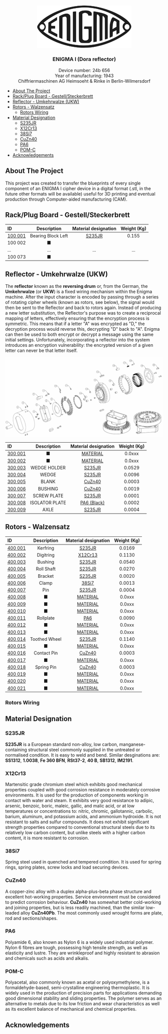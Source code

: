<!-- PROJECT LOGO -->
<p align="center">
  <a href="https://github.com/AresValley/ENIGMA">
    <img src="img/logo.svg" alt="Logo" width="300">
  </a>

  <h3 align="center">ENIGMA I (Dora reflector)</h3>

  <p align="center">
Device number: 24b 656<br />
Year of manufacturing: 1943<br />
Chiffriermaschinen AG Heimsoeht & Rinke in Berlin-Wilmersdorf
  </p>
</p>

<!-- TABLE OF CONTENTS -->
- [About The Project](#about-the-project)
- [Rack/Plug Board - Gestell/Steckerbrett](#rackplug-board---gestellsteckerbrett)
- [Reflector - Umkehrwalze (UKW)](#reflector---umkehrwalze-ukw)
- [Rotors - Walzensatz](#rotors---walzensatz)
  - [Rotors Wiring](#rotors-wiring)
- [Material Designation](#material-designation)
  - [S235JR](#s235jr)
  - [X12Cr13](#x12cr13)
  - [38Si7](#38si7)
  - [CuZn40](#cuzn40)
  - [PA6](#pa6)
  - [POM-C](#pom-c)
- [Acknowledgements](#acknowledgements)

<!-- ABOUT THE PROJECT -->
## About The Project
This project was created to transfer the blueprints of every single component of an ENIGMA I cipher device in a digital format (.stl, in the future other formats will be available) useful for 3D printing and eventual production through Computer-aided manufacturing (CAM).

<!-- RACK -->
## Rack/Plug Board - Gestell/Steckerbrett
| ID | Description | Material designation | Weight (Kg) |
| :--- | :----: | :---: | :---: |
| <a href="https://github.com/AresValley/ENIGMA/tree/master/rack/100001">100 001</a> | Bearing Block Left | <a href="#material-designation">S235JR</a> | 0.155 |
| 100 002 | ■ |  |  |
| ... | ... | ... | ... |
| 100 073 | ■ |  |  |

<!-- REFLECTOR -->
## Reflector - Umkehrwalze (UKW)
The **reflector** known as the **reversing drum** or, from the German, the **Umkehrwalze** (or **UKW**) is a fixed wiring mechanism within the Enigma machine. After the input character is encoded by passing through a series of rotating cipher wheels (known as rotors, see below), the signal would then be sent to the Reflector and back to rotors again. Instead of producing a new letter substitution, the Reflector's purpose was to create a reciprocal mapping of letters, effectively ensuring that the encryption process is symmetric. This means that if a letter "A" was encrypted as "D," the decryption process would reverse this, decrypting "D" back to "A". Enigma can then be used to both encrypt or decrypt a message using the same initial settings. Unfortunately, incorporating a reflector into the system introduces an encryption vulnerability: the encrypted version of a given letter can never be that letter itself.

<img src="img/reflector_exploded.webp" alt="reflector">

| ID | Description | Material designation | Weight (Kg) |
| :--- | :----: | :---: | :---: |
| <a href="https://github.com/AresValley/ENIGMA/tree/master/reflector/300001">300 001</a> | ■ | <a href="#material-designation">MATERIAL</a> | 0.0xxx |
| <a href="https://github.com/AresValley/ENIGMA/tree/master/reflector/300002">300 002</a> | ■ | <a href="#material-designation">MATERIAL</a> | 0.0xxx |
| <a href="https://github.com/AresValley/ENIGMA/tree/master/reflector/300003">300 003</a> | WEDGE HOLDER | <a href="#material-designation">S235JR</a> | 0.0529 |
| <a href="https://github.com/AresValley/ENIGMA/tree/master/reflector/300004">300 004</a> | WEDGE | <a href="#material-designation">S235JR</a> | 0.0096 |
| <a href="https://github.com/AresValley/ENIGMA/tree/master/reflector/300005">300 005</a> | BLANK | <a href="#material-designation">CuZn40</a> | 0.0003 |
| <a href="https://github.com/AresValley/ENIGMA/tree/master/reflector/300006">300 006</a> | BUSHING | <a href="#material-designation">CuZn40</a> | 0.0019 |
| <a href="https://github.com/AresValley/ENIGMA/tree/master/reflector/300007">300 007</a> | SCREW PLATE | <a href="#material-designation">S235JR</a> | 0.0001 |
| <a href="https://github.com/AresValley/ENIGMA/tree/master/reflector/300008">300 008</a> | ISOLATOR PLATE | <a href="#material-designation">PA6 (Black)</a> | 0.0002 |
| <a href="https://github.com/AresValley/ENIGMA/tree/master/reflector/300009">300 009</a> | AXLE | <a href="#material-designation">S235JR</a> | 0.0004 |

<!-- ROTORS -->
## Rotors - Walzensatz 
| ID | Description | Material designation | Weight (Kg) |
| :--- | :----: | :---: | :---: |
| <a href="https://github.com/AresValley/ENIGMA/tree/master/rotors/400001">400 001</a> | Kerfring | <a href="#material-designation">S235JR</a> | 0.0169 |
| <a href="https://github.com/AresValley/ENIGMA/tree/master/rotors/400002">400 002</a> | Digitring | <a href="#material-designation">X12Cr13</a> | 0.1130 |
| <a href="https://github.com/AresValley/ENIGMA/tree/master/rotors/400003">400 003</a> | Bushing | <a href="#material-designation">S235JR</a> | 0.0540 |
| <a href="https://github.com/AresValley/ENIGMA/tree/master/rotors/400004">400 004</a> | Roll Shaft | <a href="#material-designation">S235JR</a> | 0.0270 |
| <a href="https://github.com/AresValley/ENIGMA/tree/master/rotors/400005">400 005</a> | Bracket | <a href="#material-designation">S235JR</a> | 0.0020 |
| <a href="https://github.com/AresValley/ENIGMA/tree/master/rotors/400006">400 006</a> | Clamp | <a href="#material-designation">38Si7</a> | 0.0013 |
| <a href="https://github.com/AresValley/ENIGMA/tree/master/rotors/400007">400 007</a> | Pin | <a href="#material-designation">S235JR</a> | 0.0004 |
| <a href="https://github.com/AresValley/ENIGMA/tree/master/rotors/400008">400 008</a> | ■ | <a href="#material-designation">MATERIAL</a> | 0.0xxx |
| <a href="https://github.com/AresValley/ENIGMA/tree/master/rotors/400009">400 009</a> | ■ | <a href="#material-designation">MATERIAL</a> | 0.0xxx |
| <a href="https://github.com/AresValley/ENIGMA/tree/master/rotors/400010">400 010</a> | ■ | <a href="#material-designation">MATERIAL</a> | 0.0xxx |
| <a href="https://github.com/AresValley/ENIGMA/tree/master/rotors/400011">400 011</a> | Rollplate | <a href="#material-designation">PA6</a> | 0.0090 |
| <a href="https://github.com/AresValley/ENIGMA/tree/master/rotors/400012">400 012</a> | ■ | <a href="#material-designation">MATERIAL</a> | 0.0xxx |
| <a href="https://github.com/AresValley/ENIGMA/tree/master/rotors/400013">400 013</a> | ■ | <a href="#material-designation">MATERIAL</a> | 0.0xxx |
| <a href="https://github.com/AresValley/ENIGMA/tree/master/rotors/400014">400 014</a> | Toothed Wheel | <a href="#material-designation">S235JR</a> | 0.1140 |
| <a href="https://github.com/AresValley/ENIGMA/tree/master/rotors/400015">400 015</a> | ■ | <a href="#material-designation">MATERIAL</a> | 0.0xxx |
| <a href="https://github.com/AresValley/ENIGMA/tree/master/rotors/400016">400 016</a> | Contact Pin | <a href="#material-designation">CuZn40</a> | 0.0003 |
| <a href="https://github.com/AresValley/ENIGMA/tree/master/rotors/400017">400 017</a> | ■ | <a href="#material-designation">MATERIAL</a> | 0.0xxx |
| <a href="https://github.com/AresValley/ENIGMA/tree/master/rotors/400018">400 018</a> | Spring Pin | <a href="#material-designation">CuZn40</a> | 0.0003 |
| <a href="https://github.com/AresValley/ENIGMA/tree/master/rotors/400019">400 019</a> | ■ | <a href="#material-designation">MATERIAL</a> | 0.0xxx |
| <a href="https://github.com/AresValley/ENIGMA/tree/master/rotors/400020">400 020</a> | ■ | <a href="#material-designation">MATERIAL</a> | 0.0xxx |
| <a href="https://github.com/AresValley/ENIGMA/tree/master/rotors/400021">400 021</a> | ■ | <a href="#material-designation">MATERIAL</a> | 0.0xxx |

<!-- ROTORS WIRING -->
### Rotors Wiring

<!-- MD -->
## Material Designation

### S235JR
**S235JR** is a European standard non-alloy, low carbon, manganese-containing structural steel commonly supplied in the untreated or normalised condition. It is easy to weld and bend. Similar desginations are: **SS1312**, **1.0038**, **Fe 360 BFN**, **RSt37-2**, **40 B**, **SB1312**, **IM2191**.

### X12Cr13
Martensitic grade chromium steel which exhibits good mechanical properties coupled with good corrosion resistance in moderately corrosive environments. It is used for the production of components working in contact with water and steam. It exhibits very good resistance to adipic, arsenic, benzoic, boric, maleic, gallic, and malic acid, or at low temperatures or concentrations to: nitric, chromic, gallotannic, carbolic, barium, aluminum, and potassium acids, and ammonium hydroxide. It is not resistant to salts and sulfur compounds. It does not exhibit significant strength properties compared to conventional structural steels due to its relatively low carbon content, but unlike steels with a higher carbon content, it is more resistant to corrosion.

### 38Si7
Spring steel used in quenched and tempered condition. It is used for spring rings, spring plates, screw locks and load securing devices. 

### CuZn40
A copper-zinc alloy with a duplex alpha-plus-beta phase structure and excellent hot-working properties. Service environment must be considered to predict corrosion behaviour. **CuZn40** has somewhat better cold-working and joining properties, but is less readily machined, than the similar low-leaded alloy **CuZn40Pb**. The most commonly used wrought forms are plate, rod and sections/shapes.

### PA6
Polyamide 6, also known as Nylon 6 is a widely used industrial polymer. Nylon 6 fibres are tough, possessing high tensile strength, as well as elasticity and lustre. They are wrinkleproof and highly resistant to abrasion and chemicals such as acids and alkalis.

### POM-C
Polyacetal, also commonly known as acetal or polyoxymethylene, is a formaldehyde-based, semi-crystalline engineering thermoplastic. It is widely used in the production of precision parts for applications demanding good dimensional stability and sliding properties. The polymer serves as an alternative to metals due to its low friction and wear characteristics as well as its excellent balance of mechanical and chemical properties.

<!-- ACKNOWLEDGEMENTS -->
## Acknowledgements